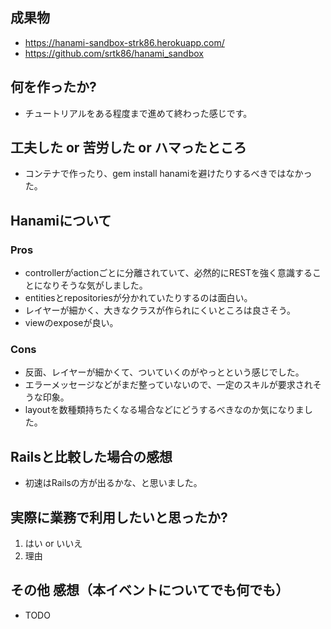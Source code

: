 ## 成果物

- https://hanami-sandbox-strk86.herokuapp.com/
- https://github.com/srtk86/hanami_sandbox

## 何を作ったか?

- チュートリアルをある程度まで進めて終わった感じです。

## 工夫した or 苦労した or ハマったところ

- コンテナで作ったり、gem install hanamiを避けたりするべきではなかった。

## Hanamiについて

### Pros

- controllerがactionごとに分離されていて、必然的にRESTを強く意識することになりそうな気がしました。
- entitiesとrepositoriesが分かれていたりするのは面白い。
- レイヤーが細かく、大きなクラスが作られにくいところは良さそう。
- viewのexposeが良い。

### Cons

- 反面、レイヤーが細かくて、ついていくのがやっとという感じでした。
- エラーメッセージなどがまだ整っていないので、一定のスキルが要求されそうな印象。
- layoutを数種類持ちたくなる場合などにどうするべきなのか気になりました。

## Railsと比較した場合の感想

- 初速はRailsの方が出るかな、と思いました。

## 実際に業務で利用したいと思ったか?

1. はい or いいえ
2. 理由

## その他 感想（本イベントについてでも何でも）

- TODO
